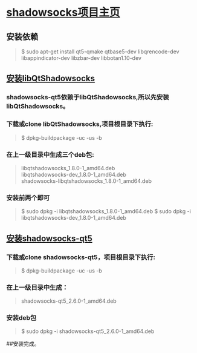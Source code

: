 # [shadowsocks项目主页](https://github.com/shadowsocks)
## 安装依赖
	
> $ sudo apt-get install qt5-qmake qtbase5-dev libqrencode-dev libappindicator-dev libzbar-dev libbotan1.10-dev

## [安装libQtShadowsocks](https://github.com/shadowsocks/libQtShadowsocks)
### shadowsocks-qt5依赖于libQtShadowsocks,所以先安装libQtShadowsocks。

### 下载或clone libQtShadowsocks,项目根目录下执行:
	
> $ dpkg-buildpackage -uc -us -b

### 在上一级目录中生成三个deb包:
	
> libqtshadowsocks_1.8.0-1_amd64.deb  
> libqtshadowsocks-dev_1.8.0-1_amd64.deb  
> shadowsocks-libqtshadowsocks_1.8.0-1_amd64.deb

### 安装前两个即可
	
> $ sudo dpkg -i libqtshadowsocks_1.8.0-1_amd64.deb 
> $ sudo dpkg -i libqtshadowsocks-dev_1.8.0-1_amd64.deb 

## [安装shadowsocks-qt5](https://github.com/shadowsocks/shadowsocks-qt5)
### 下载或clone shadowsocks-qt5，项目根目录下执行:
	
> $ dpkg-buildpackage -uc -us -b

### 在上一级目录中生成：
	
> shadowsocks-qt5_2.6.0-1_amd64.deb

### 安装deb包
	
> $ sudo dpkg -i shadowsocks-qt5_2.6.0-1_amd64.deb

##安装完成。